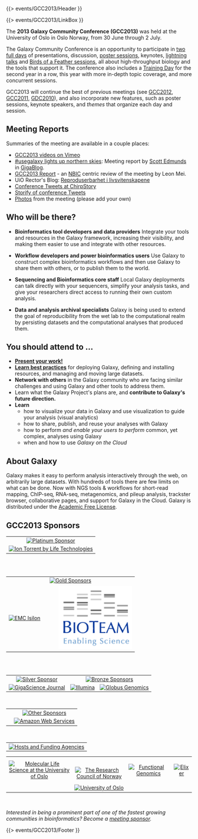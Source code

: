 {{> events/GCC2013/Header }}

{{> events/GCC2013/LinkBox }}

The **2013 Galaxy Community Conference (GCC2013)** was held at the University of Oslo in Oslo Norway, from 30 June through 2 July.

The Galaxy Community Conference is an opportunity to participate in [two full days](/src/events/GCC2013/Program/index.md) of presentations, discussion, [poster sessions](/src/events/GCC2013/Abstracts/Posters/index.md), keynotes, [lightning talks](/src/events/GCC2013/Lightning/index.md) and [Birds of a Feather sessions](/src/events/GCC2013/BoF/index.md), all about high-throughput biology and the tools that support it.  The conference also includes a [Training Day](/src/events/GCC2013/TrainingDay/index.md) for the second year in a row, this year with more in-depth topic coverage, and more concurrent sessions.

GCC2013 will continue the best of previous meetings (see [GCC2012](/src/events/GCC2013/GCC2012/index.md), [GCC2011](/src/events/GCC2013/GCC2011/index.md), [GDC2010](/src/events/GCC2013/GDC2010/index.md)), and also incorporate new features, such as poster sessions, keynote speakers, and *themes* that organize each day and session.

## Meeting Reports

Summaries of the meeting are available in a couple places:

* [GCC2013 videos on Vimeo](http://vimeo.com/channels/581875)
* [#usegalaxy lights up northern skies](http://blogs.biomedcentral.com/gigablog/2013/07/09/usegalaxy-lights-up-northern-skies/): Meeting report by [Scott Edmunds](http://blogs.biomedcentral.com/gigablog/author/scottedmunds/) in [GigaBlog](http://blogs.biomedcentral.com/gigablog).
* [GCC2013 Report](PLACEHOLDER_ATTACHMENT_URL/src/Documents/Presentations/GCC2013/NBICSummary.pdf) - an [NBIC](http://nbic.nl/) centric review of the meeting by Leon Mei.
* UiO Rector's Blog: [Reproduserbarhet i livsvitenskapene](http://bit.ly/12GQpvC) 
* [Conference Tweets at ChirpStory](http://chirpstory.com/li/93570)
* [Storify of conference Tweets](http://storify.com/search?q=GCC2013)
* [Photos](/src/events/GCC2013/Photos/index.md) from the meeting (please add your own)

## Who will be there?

* **Bioinformatics tool developers and data providers**
    Integrate your tools and resources in the Galaxy framework, increasing their visibility, and making them easier to use and integrate with other resources. 

* **Workflow developers and power bioinformatics users**
    Use Galaxy to construct complex bioinformatics workflows and then use Galaxy to share them with others, or to publish them to the world.

* **Sequencing and Bioinformatics core staff**
    Local Galaxy deployments can talk directly with your sequencers, simplify your analysis tasks, and give your researchers direct access to running their own custom analysis. 

* **Data and analysis archival specialists**
    Galaxy is being used to extend the goal of reproducibility from the wet lab to the computational realm by persisting datasets and the computational analyses that produced them. 

## You should attend to ...

* **[Present your work!](/src/events/GCC2013/Abstracts/index.md)**
* **[Learn best practices](/src/events/GCC2013/Program/index.md)** for deploying Galaxy, defining and installing resources, and managing and moving large datasets.
* **Network with others** in the Galaxy community who are facing similar challenges and using Galaxy and other tools to address them.
* Learn what the Galaxy Project's plans are, and **contribute to Galaxy's future direction.**
* **Learn** 
  * how to visualize your data in Galaxy and use visualization to guide your analysis (visual analytics)
  * how to share, publish, and reuse your analyses with Galaxy
  * how to perform *and enable your users to perform* common, yet complex, analyses using Galaxy
  * when and how to use *Galaxy on the Cloud*

## About Galaxy

Galaxy makes it easy to perform analysis interactively through the web, on arbitrarily large datasets. With hundreds of tools there are few limits on what can be done. Now with NGS tools & workflows for short-read mapping, ChIP-seq, RNA-seq, metagenomics, and pileup analysis, trackster browser, collaborative pages, and support for Galaxy in the Cloud. Galaxy is distributed under the [Academic Free License](/src/Admin/License/index.md). 


## GCC2013 Sponsors

<table>
  <tr>
    <td style=" text-align: center; border: none;"> <a href='/src/events/GCC2013/Sponsorships/index.md'><img src="/src/events/GCC2013/Sponsorships/PlatinumBanner.png" alt="Platinum Sponsor" width="80%" /></a> </td>
  </tr>
  <tr>
    <td style=" text-align: center; border: none;"> <a href='http://www.lifetechnologies.com/'><img src="/src/images/Logos/IonTorrentLogo340.png" alt="Ion Torrent by Life Technologies" width="320" /></a> </td>
  </tr>
</table>

<br /><br />

<table>
  <tr>
    <td colspan=3 style=" text-align: center; border: none;"> <a href='/src/events/GCC2013/Sponsorships/index.md'><img src="/src/events/GCC2013/Sponsorships/GoldBanner.png" alt="Gold Sponsors" width="80%" /></a> </td>
  </tr>
  <tr>
    <td style=" border: none; text-align: center;"> <a href='http://www.emc.com/isilon'><img src="/src/images/Logos/EMCIsilonLogo.jpg" alt="EMC Isilon" width="340" /></a> </td>
    <td style=" border: none; width: 10%; text-align: center;"> </td>
    <td style=" border: none; text-align: center;"> <a href='http://bioteam.net/'><img src="/src/images/Logos/BioTeamLogo154.gif" alt="BioTeam" width="200" /></a> </td>
  </tr>
</table>


<br /><br />
<table>
  <tr>
    <td style=" border: none; text-align: center;"> <a href='/src/events/GCC2013/Sponsorships/index.md'><img src="/src/events/GCC2013/Sponsorships/SilverBanner.png" alt="Silver Sponsor" width="95%" /></a> </td>
    <td colspan=2 style=" border: none; text-align: center;"> <a href='/src/events/GCC2013/Sponsorships/index.md'><img src="/src/events/GCC2013/Sponsorships/BronzeBanner.png" alt="Bronze Sponsors" width="95%" /></a> </td>
  </tr>
  <tr>
    <td style=" text-align: center; border: none;"> <a href='http://www.gigasciencejournal.com/'><img src="/src/images/Logos/GigaScienceLogo250.png" alt="GigaScience Journal" width="40%" /></a> </td>
    <td style=" border: none; text-align: center;"> <a href='http://www.illumina.com/'><img src="/src/images/Logos/IlluminaLogo250.png" alt="Illumina" width="160" /></a> </td>
    <td style=" border: none; text-align: center;"> <a href='http://globus.org/genomics'><img src="/src/images/Logos/GlobusGenomics.png" alt="Globus Genomics" width="150" /></a> </td>
  </tr>
</table>

<br />

<table>
  <tr>
    <td> </td>
    <td style=" border: none; text-align: center;"> <a href='/src/events/GCC2013/Sponsorships/index.md'><img src="/src/events/GCC2013/Sponsorships/OtherBanner.png" alt="Other Sponsors" width="80%" /></a> </td>
  </tr>
  <tr>
    <td> </td>
    <td style=" text-align: center; border: none;"> <a href='http://aws.amazon.com/'><img src="/src/images/Logos/AWSLogo400.png" alt="Amazon Web Services" width="50%" /></a> </td>
  </tr>
</table>

<br />

<table>
  <tr>
    <td style=" text-align: center; border: none;"> <a href='/src/events/GCC2013/Sponsorships/index.md'><img src="/src/events/GCC2013/Sponsorships/HostsBanner.png" alt="Hosts and Funding Agencies" width="80%" /></a> </td>
  </tr>
</table>


<table>
  <tr>
    <td style=" text-align: center; border: none;"> <a href='http://www.uio.no/english/research/interfaculty-research-areas/mls/'><img src="/src/images/Logos/MLSUiOLogo.png" alt="Molecular Life Science at the University of Oslo" height=120 /></a> </td>
    <td style=" text-align: center; border: none;"> &nbsp;&nbsp; <a href='http://www.forskningsradet.no/english/'><img src="/src/images/Logos/ResearchCouncilNorway500.png" alt="The Research Council of Norway" width="400" /></a> </td>
    <td style=" text-align: center; border: none;"> &nbsp;&nbsp; <a href='http://www.bioinfo.no/about/'><img src="/src/images/Logos/FUGE.png" alt="Functional Genomics" height=120 /></a> &nbsp;&nbsp; </td>
    <td style=" text-align: center; border: none;"> <a href='http://www.elixir-europe.org/'><img src="/src/images/Logos/ElixirNoTextLogo.png" alt="Elixer" height=120 /></a> </td>
  </tr>
  <tr>
    <td colspan=4 style=" border: none; text-align: center;"> <a href='http://uio.no/'><img src="/src/images/Logos/UiOLogo.png" alt="University of Oslo"  /></a> </td>
  </tr>
</table>


<br />

*Interested in being a prominent part of one of the fastest growing communities in bioinformatics?  Become a [meeting sponsor](/src/events/GCC2013/Sponsorships/index.md).*

{{> events/GCC2013/Footer }}
